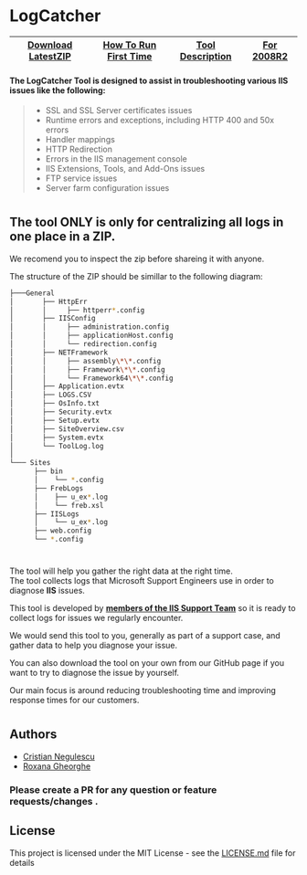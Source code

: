  # __LogCatcher__
 [Download LatestZIP](https://github.com/crnegule/LogCatcher/releases/latest)|[How To Run First Time](https://github.com/crnegule/LogCatcher/blob/master/Docs/RunFirstTime.md) |[Tool Description](https://github.com/crnegule/LogCatcher/blob/master/Docs/ToolDescription.md)|[For 2008R2](https://github.com/crnegule/LogCatcher/blob/master/Docs/2008R2.md)
 -------------| -------------| -------------| -------------



#### The __LogCatcher__ Tool is designed to assist in troubleshooting various __IIS__ issues like the following:
 
>* SSL and SSL Server certificates issues
>* Runtime errors and exceptions, including HTTP 400 and 50x errors
>* 	Handler mappings
>* 	HTTP Redirection
>* 	Errors in the IIS management console
>* 	IIS Extensions, Tools, and Add-Ons issues
>* 	FTP service issues
>* 	Server farm configuration issues
 
 #
 
  ## The tool __ONLY__ is only for centralizing all logs in one place in a __ZIP__.
  
  We recomend you to inspect the zip before shareing it with anyone.

  The structure of the ZIP should be simillar to the following diagram: 

```bash
├───General
│       ├── HttpErr
│       │     ├── httperr*.config
│       ├── IISConfig
│       │     ├── administration.config
│       │     ├── applicationHost.config
│       │     └── redirection.config
│       ├── NETFramework
│       │     ├── assembly\*\*.config
│       │     ├── Framework\*\*.config
│       │     └── Framework64\*\*.config
│       ├── Application.evtx
│       ├── LOGS.CSV
│       ├── OsInfo.txt
│       ├── Security.evtx
│       ├── Setup.evtx
│       ├── SiteOverview.csv
│       ├── System.evtx
│       └── ToolLog.log
│
└─── Sites
      ├── bin
      │    └── *.config
      ├── FrebLogs
      │    ├── u_ex*.log
      │    └── freb.xsl
      ├── IISLogs
      │    └── u_ex*.log
      ├── web.config
      └── *.config
```

 #
The tool will help you gather the right data at the right time.  
The tool collects logs that Microsoft Support Engineers use in order to diagnose __IIS__ issues. 


This tool is developed by <a class="github-button" href="https://github.com/crnegule/LogCatcher/blob/master/README.md#authorsGitHub">__members of the IIS Support Team__</a>  so it is ready to collect logs for issues we regularly encounter.

We would send this tool to you, generally as part of a support case, and gather data to help you diagnose your issue.  

You can also download the tool on your own from our GitHub page if you want to try to diagnose the issue by yourself.

Our main focus is around reducing troubleshooting time and improving response times for our customers. 


#

## Authors

* <a class="github-button" href="https://github.com/crnegule" data-icon="octicon-cloud-download" aria-label="Download ntkme/github-buttons on GitHub">Cristian Negulescu</a> 
* <a class="github-button" href="https://github.com/rogheorg" data-icon="octicon-cloud-download" aria-label="Download ntkme/github-buttons on GitHub">Roxana Gheorghe</a> 
### Please create a PR for any question or feature requests/changes .	


## License

This project is licensed under the MIT License - see the [LICENSE.md](LICENSE.md) file for details
